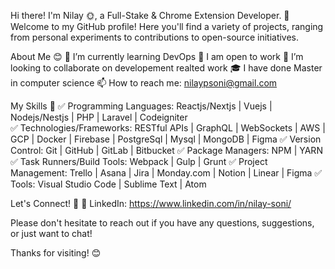 Hi there! I'm Nilay 🌞, a Full-Stake & Chrome Extension Developer.
🎊 Welcome to my GitHub profile! Here you'll find a variety of projects, ranging from personal experiments to contributions to open-source initiatives.

About Me 😊
🌱 I’m currently learning DevOps
💼 I am open to work
👥 I’m looking to collaborate on developement realted work
🎓 I have done Master in computer science
📫 How to reach me: nilaypsoni@gmail.com

My Skills 🦾
✅ Programming Languages: Reactjs/Nextjs | Vuejs | Nodejs/Nestjs | PHP | Laravel | Codeigniter <br />
✅ Technologies/Frameworks: RESTful APIs | GraphQL | WebSockets | AWS | GCP | Docker | Firebase | PostgreSql | Mysql | MongoDB | Figma 
✅ Version Control: Git | GitHub | GitLab | Bitbucket 
✅ Package Managers: NPM | YARN 
✅ Task Runners/Build Tools: Webpack | Gulp | Grunt 
✅ Project Management: Trello | Asana | Jira | Monday.com | Notion | Linear | Figma 
✅ Tools: Visual Studio Code | Sublime Text | Atom 

Let's Connect! 🤝
🔵 LinkedIn: https://www.linkedin.com/in/nilay-soni/

Please don't hesitate to reach out if you have any questions, suggestions, or just want to chat!

Thanks for visiting! 😊
